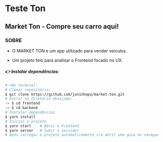 # Teste Ton 

## Market Ton - Compre seu carro aqui!

### SOBRE

- O MARKET TON e um app utilizado para vender veiculos. 

- Um projeto feio para analisar o Frontend focado no UX.

##### 👉 Instalar dependências:

```bash
#->No terminal:
# Clonar repositório:
$ git clone https://github.com/juninhopo/market-ton.git
# Entrar no diretório desejado:
-> $ cd frontend
-> $ cd backend
# Instalar dependências
$ yarn install
# Iniciar o projeto
$ yarn start    # Abrir o Frontend
$ yarn server   # Subir o servidor
# Após carregar o projeto automaticamente irá abrir uma guia no navegador padrão.
```
